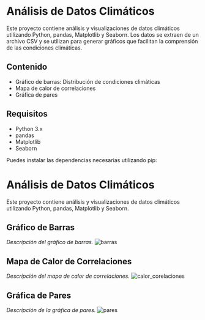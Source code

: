 # Análisis de Datos Climáticos

Este proyecto contiene análisis y visualizaciones de datos climáticos utilizando Python, pandas, Matplotlib y Seaborn. Los datos se extraen de un archivo CSV y se utilizan para generar gráficos que facilitan la comprensión de las condiciones climáticas.

## Contenido

- Gráfico de barras: Distribución de condiciones climáticas
- Mapa de calor de correlaciones
- Gráfica de pares

## Requisitos

- Python 3.x
- pandas
- Matplotlib
- Seaborn

Puedes instalar las dependencias necesarias utilizando pip:

# Análisis de Datos Climáticos

Este proyecto contiene análisis y visualizaciones de datos climáticos utilizando Python, pandas, Matplotlib y Seaborn.

## Gráfico de Barras
 
*Descripción del gráfico de barras.*
![barras](https://github.com/user-attachments/assets/f8f1f1e2-3236-4b4f-9ae0-9763d93d78df)

## Mapa de Calor de Correlaciones
  
*Descripción del mapa de calor de correlaciones.*
![calor_corelaciones](https://github.com/user-attachments/assets/dd44fa3d-3ca2-4f3a-8fa2-04b1d011609d)

## Gráfica de Pares

*Descripción de la gráfica de pares.*
![pares](https://github.com/user-attachments/assets/c02486ed-5cda-40d6-b5ad-c5d5210866dd)

